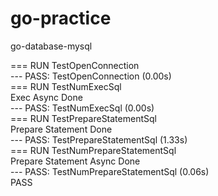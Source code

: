 # go-practice
go-database-mysql<br/>

=== RUN   TestOpenConnection<br/>
--- PASS: TestOpenConnection (0.00s)<br/>
=== RUN   TestNumExecSql<br/>
Exec Async Done<br/>
--- PASS: TestNumExecSql (0.00s)<br/>
=== RUN   TestPrepareStatementSql<br/>
Prepare Statement Done<br/>
--- PASS: TestPrepareStatementSql (1.33s)<br/>
=== RUN   TestNumPrepareStatementSql<br/>
Prepare Statement Async Done<br/>
--- PASS: TestNumPrepareStatementSql (0.06s)<br/>
PASS<br/>

